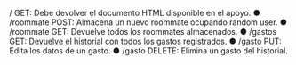 / GET: Debe devolver el documento HTML disponible en el apoyo.
● /roommate POST: Almacena un nuevo roommate ocupando random user.
● /roommate GET: Devuelve todos los roommates almacenados.
● /gastos GET: Devuelve el historial con todos los gastos registrados.
● /gasto PUT: Edita los datos de un gasto.
● /gasto DELETE: Elimina un gasto del historial.